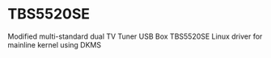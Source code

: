 # TBS5520SE
Modified multi-standard dual TV Tuner USB Box TBS5520SE Linux driver for mainline kernel using DKMS
